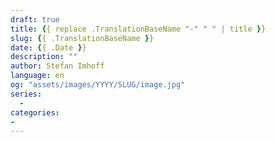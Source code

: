 ```yaml
---
draft: true
title: {{ replace .TranslationBaseName "-" " " | title }}
slug: {{ .TranslationBaseName }}
date: {{ .Date }}
description: ""
author: Stefan Imhoff
language: en
og: "assets/images/YYYY/SLUG/image.jpg"
series: 
  - 
categories:
- 
---
```


